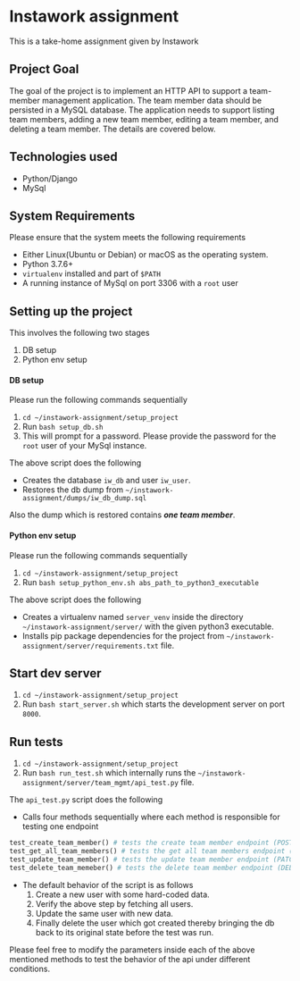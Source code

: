 # Instawork assignment
This is a take-home assignment given by Instawork

## Project Goal
The goal of the project is to implement an HTTP API to support a team-member management application. The team member data should be persisted in a MySQL database. The application needs to support listing team members, adding a new team member, editing a team member, and deleting a team member. The details are covered below.

## Technologies used
 - Python/Django
 - MySql

## System Requirements
Please ensure that the system meets the following requirements
 - Either Linux(Ubuntu or Debian) or macOS as the operating system.
 - Python 3.7.6+
 - `virtualenv` installed and part of `$PATH`
 - A running instance of MySql on port 3306 with a `root` user

## Setting up the project
This involves the following two stages
1. DB setup
2. Python env setup

#### DB setup
Please run the following commands sequentially
 1. ```cd ~/instawork-assignment/setup_project```
 2. Run ```bash setup_db.sh```
 3. This will prompt for a password. Please provide the password for the ```root``` user of your MySql instance.
 
 The above script does the following
  - Creates the database `iw_db` and user `iw_user`. 
  - Restores the db dump from `~/instawork-assignment/dumps/iw_db_dump.sql`
  
Also the dump which is restored contains ***one team member***.

#### Python env setup
Please run the following commands sequentially
1. ```cd ~/instawork-assignment/setup_project```
2. Run `bash setup_python_env.sh abs_path_to_python3_executable`

The above script does the following
 - Creates a virtualenv named `server_venv` inside the directory `~/instawork-assignment/server/` with the given python3 executable.
 - Installs pip package dependencies for the project from `~/instawork-assignment/server/requirements.txt` file.

## Start dev server
1. ```cd ~/instawork-assignment/setup_project```
2. Run `bash start_server.sh` which starts the development server on port `8000`.

## Run tests
1. ```cd ~/instawork-assignment/setup_project```
2. Run `bash run_test.sh` which internally runs the `~/instawork-assignment/server/team_mgmt/api_test.py` file.

The `api_test.py` script does the following
 - Calls four methods sequentially where each method is responsible for testing one endpoint
 ```py
 test_create_team_member() # tests the create team member endpoint (POST /api/team-members/)
 test_get_all_team_members() # tests the get all team members endpoint (GET /api/team-members/)
 test_update_team_member() # tests the update team member endpoint (PATCH /api/team-member/<team-member-id>/)
 test_delete_team_memeber() # tests the delete team member endpoint (DELETE /api/team-member/<team-member-id>/)
 ```
 - The default behavior of the script is as follows
   1. Create a new user with some hard-coded data.
   2. Verify the above step by fetching all users.
   3. Update the same user with new data.
   4. Finally delete the user which got created thereby bringing the db back to its original state before the test was run.
   
Please feel free to modify the parameters inside each of the above mentioned methods to test the behavior of the api under different conditions.







